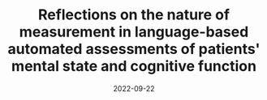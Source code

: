 ---
title: "Reflections on the nature of measurement in language-based automated assessments of patients' mental state and cognitive function"
collection: publications
permalink: /publication/foltz_schizres2022
date: 2022-09-22
venue: 'Schizophrenia Research'
paperurl: '/files/publications/foltz_schizres2022.pdf'
link: 'https://doi.org/10.1016/j.schres.2022.07.011'
citation: "Foltz, P.W., Chandler, C., Diaz-Asper, C., Cohen, A.S., Rodriguez, Z., Holmlund, T.B., and Elvevåg B. (2022) Reflections on the nature of measurement in language-based automated assessments of patients' mental state and cognitive function. Schizophrenia Research."
---